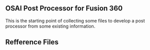 OSAI Post Processor for Fusion 360
--------

This is the starting point of collecting some files to develop a post processor from some existing information.

Refference Files
------


